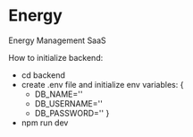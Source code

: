 # Energy

Energy Management SaaS

How to initialize backend:
- cd backend
- create .env file and initialize env variables: {
  - DB_NAME=''
  - DB_USERNAME=''
  - DB_PASSWORD=''
}
- npm run dev
